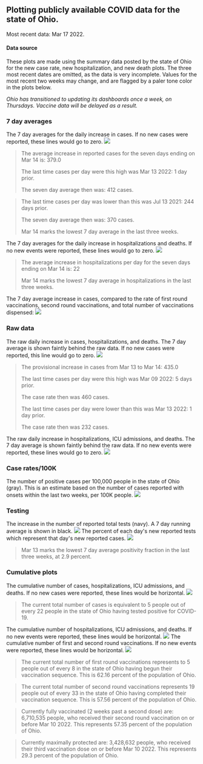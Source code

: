 ## Plotting publicly available COVID data for the state of Ohio. 

Most recent data: Mar 17 2022. 

#### Data source
These plots are made using the summary data posted by the state of Ohio for the new case rate,
    new hospitalization, and new death plots. The three most recent dates are omitted, as the data is very incomplete. Values for the most recent two weeks may change, and are flagged by a paler tone color in the plots below. 

*Ohio has transitioned to updating its dashboards once a week, on Thursdays. Vaccine data will be delayed as a result.* 

### 7 day averages
The 7 day averages for the daily increase in cases. If no new cases were reported, these lines would go to zero.
![](7dayaverage_cases.png)

>The average increase in reported cases for the seven days ending on Mar 14 is: 379.0
>
>The last time cases per day were this high was Mar 13 2022: 1 day prior.
>
>The seven day average then was: 412 cases.

>
>The last time cases per day was lower than this was Jul 13 2021: 244 days prior.
>
>The seven day average then was: 370 cases.
>
>Mar 14 marks the lowest 7 day average in the last three weeks.

The 7 day averages for the daily increase in hospitalizations and deaths. If no new events were reported, these lines would go to zero.
![](7dayaverage_hospital.png)

>The average increase in hospitalizations per day for the seven days ending on Mar 14 is: 22
>
>Mar 14 marks the lowest 7 day average in hospitalizations in the last three weeks.

The 7 day average increase in cases, compared to the rate of first round vaccinations, second round vaccinations, and total number of vaccinations dispensed:
![](DailyVaccinationsCases.png)

### Raw data
The raw daily increase in cases, hospitalizations, and deaths. The 7 day average is shown faintly behind the raw data. If no new cases were reported, this line would go to zero.
![](DailyCases.png)

>The provisional increase in cases from Mar 13 to Mar 14: 435.0 
>
>The last time cases per day were this high was Mar 09 2022: 5 days prior. 
>
>The case rate then was 460 cases.
>
>The last time cases per day were lower than this was Mar 13 2022: 1 day prior. 
>
>The case rate then was 232 cases.

The raw daily increase in hospitalizations, ICU admissions, and deaths. The 7 day average is shown faintly behind the raw data. If no new events were reported, these lines would go to zero.
![](DailyHospitalizations.png)

### Case rates/100K 

The number of positive cases per 100,000 people in the state of Ohio (gray). This is an estimate based on the number of cases reported with onsets within the last two weeks, per 100K people.
![](7dayaverage_rate.png)
### Testing

The increase in the number of reported total tests (navy). A 7 day running average is shown in black.
![](DailyTests.png)
The percent of each day's new reported tests which represent that day's new reported cases.
![](percentpositive_tests.png)

>Mar 13 marks the lowest 7 day average positivity fraction in the last three weeks, at 2.9 percent.

### Cumulative plots
The cumulative number of cases, hospitalizations, ICU admissions, and deaths. If no new cases were reported, these lines would be horizontal.
![](Cases.png)

>The current total number of cases is equivalent to 5 people out of every 22 people in the state of Ohio having tested positive for COVID-19.

The cumulative number of hospitalizations, ICU admissions, and deaths. If no new events were reported, these lines would be horizontal.
![](Hospitalizations.png)
The cumulative number of first and second round vaccinations. If no new events were reported, these lines would be horizontal.
![](Vaccinations.png)

>The current total number of first round vaccinations represents to 5 people out of every 8 in the state of Ohio having begun their vaccination sequence.
>This is 62.16 percent of the population of Ohio.

>The current total number of second round vaccinations represents 19 people out of every 33 in the state of Ohio having completed their vaccination sequence.
>This is 57.56 percent of the population of Ohio.

>Currently fully vaccinated (2 weeks past a second dose) are: 6,710,535 people, who received their second round vaccination on or before Mar 10 2022.
>This represents 57.35 percent of the population of Ohio.

>Currently maximally protected are: 3,428,632 people, who received their third vaccination dose on or before Mar 10 2022.
>This represents 29.3 percent of the population of Ohio.

